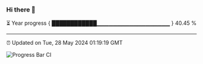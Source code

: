 ### Hi there 👋

⏳ Year progress { ████████████▁▁▁▁▁▁▁▁▁▁▁▁▁▁▁▁▁▁ } 40.45 %

---

⏰ Updated on Tue, 28 May 2024 01:19:19 GMT

![Progress Bar CI](https://github.com/ZhaoGui/ZhaoGui/workflows/Progress%20Bar%20CI/badge.svg)
